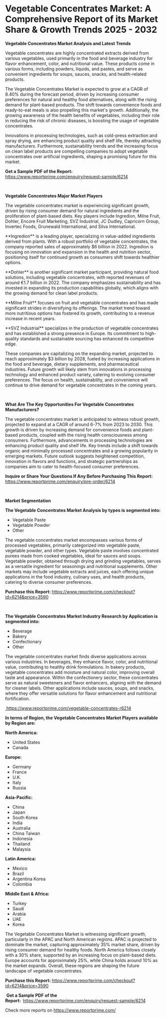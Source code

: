 <p><h1>Vegetable Concentrates Market: A Comprehensive Report of its Market Share & Growth Trends 2025 - 2032</h1></p><p><strong>Vegetable Concentrates Market Analysis and Latest Trends</strong></p>
<p><p>Vegetable concentrates are highly concentrated extracts derived from various vegetables, used primarily in the food and beverage industry for flavor enhancement, color, and nutritional value. These products come in various forms, including powders, liquids, and pastes, and serve as convenient ingredients for soups, sauces, snacks, and health-related products.</p><p>The Vegetable Concentrates Market is expected to grow at a CAGR of 8.40% during the forecast period, driven by increasing consumer preferences for natural and healthy food alternatives, along with the rising demand for plant-based products. The shift towards convenience foods and ready-to-eat meals is also propelling this market's growth. Additionally, the growing awareness of the health benefits of vegetables, including their role in reducing the risk of chronic diseases, is boosting the usage of vegetable concentrates.</p><p>Innovations in processing technologies, such as cold-press extraction and spray drying, are enhancing product quality and shelf life, thereby attracting manufacturers. Furthermore, sustainability trends and the increasing focus on clean label products are compelling companies to adopt vegetable concentrates over artificial ingredients, shaping a promising future for this market.</p></p>
<p><strong>Get a Sample PDF of the Report:&nbsp;</strong> <a href="https://www.reportprime.com/enquiry/request-sample/6214?utm_campaign=3542&utm_medium=2&utm_source=Github&utm_content=ia&utm_term=19032025&utm_id=vegetable-concentrates">https://www.reportprime.com/enquiry/request-sample/6214</a></p>
<p>&nbsp;</p>
<p><strong>Vegetable Concentrates Major Market Players</strong></p>
<p><p>The vegetable concentrates market is experiencing significant growth, driven by rising consumer demand for natural ingredients and the proliferation of plant-based diets. Key players include Ingredion, Milne Fruit, Dohler, Encore Fruit Marketing, SVZ Industrial, JC Dudley, Capricorn Group, Invertec Foods, Grunewald International, and Silva International.</p><p>**Ingredion** is a leading player, specializing in value-added ingredients derived from plants. With a robust portfolio of vegetable concentrates, the company reported sales of approximately $6 billion in 2022. Ingredion is focusing on innovation and expansion in the health and nutrition sector, positioning itself for continued growth as consumers shift towards healthier options.</p><p>**Dohler** is another significant market participant, providing natural food solutions, including vegetable concentrates, with reported revenues of around €1.7 billion in 2022. The company emphasizes sustainability and has invested in expanding its production capabilities globally, which aligns with the growing demand for clean label products.</p><p>**Milne Fruit** focuses on fruit and vegetable concentrates and has made significant strides in diversifying its offerings. The market trend toward more nutritious options has fostered its growth, contributing to a revenue increase in recent years.</p><p>**SVZ Industrial** specializes in the production of vegetable concentrates and has established a strong presence in Europe. Its commitment to high-quality standards and sustainable sourcing has enhanced its competitive edge.</p><p>These companies are capitalizing on the expanding market, projected to reach approximately $3 billion by 2028, fueled by increasing applications in the food and beverage, dietary supplements, and pharmaceutical industries. Future growth will likely stem from innovations in processing technology and enhanced product variety, catering to evolving consumer preferences. The focus on health, sustainability, and convenience will continue to drive demand for vegetable concentrates in the coming years.</p></p>
<p>&nbsp;</p>
<p><strong>What Are The Key Opportunities For Vegetable Concentrates Manufacturers?</strong></p>
<p><p>The vegetable concentrates market is anticipated to witness robust growth, projected to expand at a CAGR of around 6-7% from 2023 to 2030. This growth is driven by increasing demand for convenience foods and plant-based products, coupled with the rising health consciousness among consumers. Furthermore, advancements in processing technologies are enhancing product quality and shelf life. Key trends include a shift towards organic and minimally processed concentrates and a growing popularity in emerging markets. Future outlook suggests heightened competition, innovation in flavors and functions, and strategic partnerships as companies aim to cater to health-focused consumer preferences.</p></p>
<p><strong>Inquire or Share Your Questions If Any Before Purchasing This Report:</strong> <a href="https://www.reportprime.com/enquiry/pre-order/6214?utm_campaign=3542&utm_medium=2&utm_source=Github&utm_content=ia&utm_term=19032025&utm_id=vegetable-concentrates">https://www.reportprime.com/enquiry/pre-order/6214</a></p>
<p>&nbsp;</p>
<p><strong>Market Segmentation</strong></p>
<p><strong>The Vegetable Concentrates Market Analysis by types is segmented into:</strong></p>
<p><ul><li>Vegetable Paste</li><li>Vegetable Powder</li><li>Other</li></ul></p>
<p><p>The vegetable concentrates market encompasses various forms of processed vegetables, primarily categorized into vegetable paste, vegetable powder, and other types. Vegetable paste involves concentrated purees made from cooked vegetables, ideal for sauces and soups. Vegetable powder, obtained through drying and grinding vegetables, serves as a versatile ingredient for seasonings and nutritional supplements. Other markets may include vegetable extracts and juices, each offering unique applications in the food industry, culinary uses, and health products, catering to diverse consumer preferences.</p></p>
<p><strong>Purchase this Report:&nbsp;</strong><a href="https://www.reportprime.com/checkout?id=6214&price=3590&utm_campaign=3542&utm_medium=2&utm_source=Github&utm_content=ia&utm_term=19032025&utm_id=vegetable-concentrates">https://www.reportprime.com/checkout?id=6214&price=3590</a></p>
<p>&nbsp;</p>
<p><strong>The Vegetable Concentrates Market Industry Research by Application is segmented into:</strong></p>
<p><ul><li>Beverage</li><li>Bakery</li><li>Confectionary</li><li>Other</li></ul></p>
<p><p>The vegetable concentrates market finds diverse applications across various industries. In beverages, they enhance flavor, color, and nutritional value, contributing to healthy drink formulations. In bakery products, vegetable concentrates add moisture and natural color, improving overall taste and appearance. Within the confectionery sector, these concentrates serve as natural sweeteners and flavor enhancers, aligning with the demand for cleaner labels. Other applications include sauces, soups, and snacks, where they offer versatile solutions for flavor enhancement and nutritional fortification.</p></p>
<p><a href="https://www.reportprime.com/vegetable-concentrates-r6214?utm_campaign=3542&utm_medium=2&utm_source=Github&utm_content=ia&utm_term=19032025&utm_id=vegetable-concentrates">&nbsp;https://www.reportprime.com/vegetable-concentrates-r6214</a></p>
<p><strong>In terms of Region, the Vegetable Concentrates Market Players available by Region are:</strong></p>
<p>
    <p> <strong> North America: </strong>
        <ul>
            <li>United States</li>
            <li>Canada</li>
        </ul>
        </p> 
    <p> <strong> Europe: </strong>
        <ul>
            <li>Germany</li>
            <li>France</li>
            <li>U.K.</li>
            <li>Italy</li>
            <li>Russia</li>
        </ul>
        </p> 
    <p> <strong> Asia-Pacific: </strong>
        <ul>
            <li>China</li>
            <li>Japan</li>
            <li>South Korea</li>
            <li>India</li>
            <li>Australia</li>
            <li>China Taiwan</li>
            <li>Indonesia</li>
            <li>Thailand</li>
            <li>Malaysia</li>
        </ul>
        </p> 
    <p> <strong> Latin America: </strong>
        <ul>
            <li>Mexico</li>
            <li>Brazil</li>
            <li>Argentina Korea</li>
            <li>Colombia</li>
        </ul>
        </p> 
    <p> <strong> Middle East & Africa: </strong>
        <ul>
            <li>Turkey</li>
            <li>Saudi</li>
            <li>Arabia</li>
            <li>UAE</li>
            <li>Korea</li>
        </ul>
    </p>
    </p>
<p><p>The Vegetable Concentrates Market is witnessing significant growth, particularly in the APAC and North American regions. APAC is projected to dominate the market, capturing approximately 35% market share, driven by rising consumer demand for healthy foods. North America follows closely with a 30% share, supported by an increasing focus on plant-based diets. Europe accounts for approximately 25%, while China holds around 10% as the market expands. Overall, these regions are shaping the future landscape of vegetable concentrates.</p></p>
<p><strong>Purchase this Report: </strong><a href="https://www.reportprime.com/checkout?id=6214&price=3590&utm_campaign=3542&utm_medium=2&utm_source=Github&utm_content=ia&utm_term=19032025&utm_id=vegetable-concentrates">https://www.reportprime.com/checkout?id=6214&price=3590</a></p>
<p>&nbsp;<strong>Get a Sample PDF of the Report:&nbsp;&nbsp;</strong><a href="https://www.reportprime.com/enquiry/request-sample/6214?utm_campaign=3542&utm_medium=2&utm_source=Github&utm_content=ia&utm_term=19032025&utm_id=vegetable-concentrates">https://www.reportprime.com/enquiry/request-sample/6214</a></p>
<p><strong></strong></p>
<p>Check more reports on <a href="https://www.reportprime.com/?utm_campaign=3542&utm_medium=2&utm_source=Github&utm_content=ia&utm_term=19032025&utm_id=vegetable-concentrates">https://www.reportprime.com/</a></p>